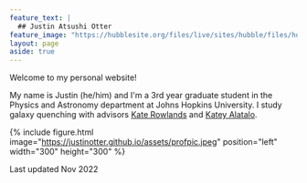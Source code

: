 ```yaml
---
feature_text: |
  ## Justin Atsushi Otter
feature_image: "https://hubblesite.org/files/live/sites/hubble/files/home/resource-gallery/articles/_images/STSCI-H-p1427a-2300x2100.jpg"
layout: page
aside: true
---
```


Welcome to my personal website!

My name is Justin (he/him) and I'm a 3rd year graduate student in the Physics and Astronomy department at Johns Hopkins University. I study galaxy quenching with advisors <a href="https://pages.jh.edu/ksearle2/">Kate Rowlands</a> and <a href="https://www.stsci.edu/~kalatalo/index.html">Katey Alatalo</a>.

{% include figure.html image="https://justinotter.github.io/assets/profpic.jpeg" position="left" width="300" height="300" %}

Last updated Nov 2022
